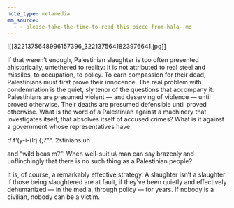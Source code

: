 ```yaml
---
note_type: metamedia
mm_source:
  - - please-take-the-time-to-read-this-piece-from-hala-.md
---
```


![[3221375648996157396_3221375641823976641.jpg]]

If that weren’t enough, Palestinian slaughter is
too often presented ahistorically, untethered to
reality: It is not attributed to real steel and
missiles, to occupation, to policy. To earn
compassion for their dead, Palestinians must
first prove their innocence. The real problem
with condemnation is the quiet, sly tenor of the
questions that accompany it: Palestinians are
presumed violent — and deserving of violence
— until proved otherwise. Their deaths are
presumed defensible until proved otherwise.
What is the word of a Palestinian against a
machinery that investigates itself, that absolves
itself of accused crimes? What is it against a
government whose representatives have

r/.f‘(y-i-(lrj {;7"“. 2stinians uh

and “wild beas m?”’ When well-suit u\ man can
say brazenly and unflinchingly that there is no
such thing as a Palestinian people?

It is, of course, a remarkably effective strategy.
A slaughter isn’t a slaughter if those being
slaughtered are at fault, if they’ve been quietly
and effectively dehumanized — in the media,
through policy — for years. If nobody is a
civilian, nobody can be a victim.


